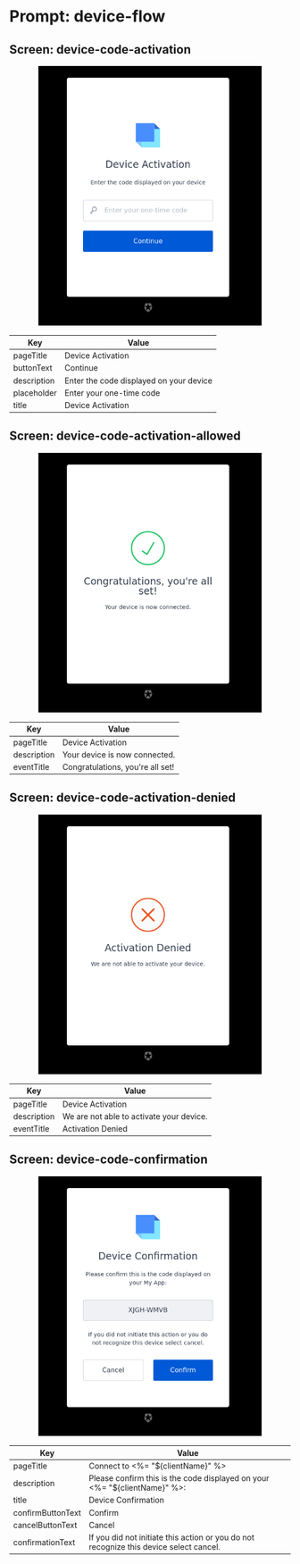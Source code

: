 # Prompt: device-flow

## Screen: device-code-activation

<p style="text-align: center;">
  <img alt="device-code-activation reference screenshot" class="ul-prompt-screenshot" data-ul-prompt="device-code-activation" src="/media/articles/universal-login/text-customization/device-code-activation.png" style="width: 400px;"/>
</p>

|Key|Value|
|----------|----------|
|pageTitle|Device Activation|
|buttonText|Continue|
|description|Enter the code displayed on your device|
|placeholder|Enter your one-time code|
|title|Device Activation|

## Screen: device-code-activation-allowed

<p style="text-align: center;">
  <img alt="device-code-activation-allowed reference screenshot" class="ul-prompt-screenshot" data-ul-prompt="device-code-activation-allowed" src="/media/articles/universal-login/text-customization/device-code-activation-allowed.png" style="width: 400px;"/>
</p>

|Key|Value|
|----------|----------|
|pageTitle|Device Activation|
|description|Your device is now connected.|
|eventTitle|Congratulations, you're all set!|

## Screen: device-code-activation-denied

<p style="text-align: center;">
  <img alt="device-code-activation-denied reference screenshot" class="ul-prompt-screenshot" data-ul-prompt="device-code-activation-denied" src="/media/articles/universal-login/text-customization/device-code-activation-denied.png" style="width: 400px;"/>
</p>

|Key|Value|
|----------|----------|
|pageTitle|Device Activation|
|description|We are not able to activate your device.|
|eventTitle|Activation Denied|

## Screen: device-code-confirmation

<p style="text-align: center;">
  <img alt="device-code-confirmation reference screenshot" class="ul-prompt-screenshot" data-ul-prompt="device-code-confirmation" src="/media/articles/universal-login/text-customization/device-code-confirmation.png" style="width: 400px;"/>
</p>

|Key|Value|
|----------|----------|
|pageTitle|Connect to <%= "${clientName}" %>|
|description|Please confirm this is the code displayed on your <%= "${clientName}" %>:|
|title|Device Confirmation|
|confirmButtonText|Confirm|
|cancelButtonText|Cancel|
|confirmationText|If you did not initiate this action or you do not recognize this device select cancel.|
